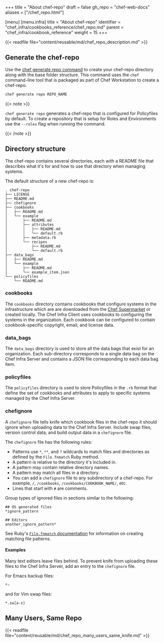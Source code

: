 +++
title = "About chef-repo"
draft = false
gh_repo = "chef-web-docs"
aliases = ["/chef_repo.html"]

[menu]
  [menu.infra]
    title = "About chef-repo"
    identifier = "chef_infra/cookbooks_reference/chef_repo.md"
    parent = "chef_infra/cookbook_reference"
    weight = 15
+++

{{< readfile file="content/reusable/md/chef_repo_description.md" >}}

## Generate the chef-repo

Use the [chef generate repo command](/ctl_chef/#chef-generate-repo) to create your chef-repo directory along with the base folder structure. This command uses the `chef` command-line tool that is packaged as part of Chef Workstation to create a chef-repo.

```bash
chef generate repo REPO_NAME
```

{{< note >}}

`chef generate repo` generates a chef-repo that is configured for Policyfiles by default. To create a repository that is setup for Roles and Environments use the `--roles` flag when running the command.

{{< /note >}}

## Directory structure

The chef-repo contains several directories, each with a README file that describes what it's for and how to use that directory when managing systems.

The default structure of a new chef-repo is:

```plain
. chef-repo
├── LICENSE
├── README.md
├── chefignore
├── cookbooks
│   ├── README.md
│   └── example
│       ├── README.md
│       ├── attributes
│       │   ├── README.md
│       │   └── default.rb
│       ├── metadata.rb
│       └── recipes
│           ├── README.md
│           └── default.rb
├── data_bags
│   ├── README.md
│   └── example
│       ├── README.md
│       └── example_item.json
└── policyfiles
    └── README.md
```

### cookbooks

The `cookbooks` directory contains cookbooks that configure systems in the infrastructure which are are downloaded from the [Chef Supermarket](https://supermarket.chef.io/) or created locally. The Chef Infra Client uses cookbooks to configuring the systems in the organization. Each cookbook can be configured to contain cookbook-specific copyright, email, and license data.

### data_bags

The `data_bags` directory is used to store all the data bags that exist for an organization. Each sub-directory corresponds to a single data bag on the Chef Infra Server and contains a JSON file corresponding to each data bag item.

### policyfiles

The `policyfiles` directory is used to store Policyfiles in the `.rb` format that define the set of cookbooks and attributes to apply to specific systems managed by the Chef Infra Server.

### chefignore

A `chefignore` file tells knife which cookbook files in the chef-repo it should ignore when uploading data to the Chef Infra Server.
Include swap files, version control data, and build output data in a `chefignore` file.

The `chefignore` file has the following rules:

- Patterns use `*`, `**`, and `?` wildcards to match files and directories as defined by the `File.fnmatch` Ruby method.
- A pattern is relative to the directory it's included in.
- A pattern may contain relative directory names.
- A pattern may match all files in a directory.
- You can add a `chefignore` file to any subdirectory of a chef-repo. For example, `/`, `/cookbooks`, `/cookbooks/COOKBOOK_NAME/`, etc.
- Lines that start with `#` are comments.

Group types of ignored files in sections similar to the following:

```plain
## OS generated files
*ignore_pattern

## Editors
another_ignore_pattern*
```

See Ruby's [`File.fnmatch` documentation](https://ruby-doc.org/core-2.5.1/File.html#method-c-fnmatch) for information on creating matching file patterns.

#### Examples

Many text editors leave files behind. To prevent knife from uploading these files to the Chef Infra Server, add an entry to the `chefignore` file.

For Emacs backup files:

```plain
*~
```

and for Vim swap files:

```plain
*.sw[a-z]
```

## Many Users, Same Repo

{{< readfile file="content/reusable/md/chef_repo_many_users_same_knife.md" >}}
